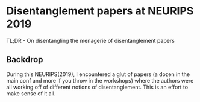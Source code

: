 # Disentanglement papers at NEURIPS 2019
TL;DR - On disentangling the menagerie of disentanglement papers 

## Backdrop
During this NEURIPS(2019), I encountered a glut of papers (a dozen in the main conf and more if you throw in the workshops) where the authors were all working off of different notions of disentanglement.
This is an effort to make sense of it all.
